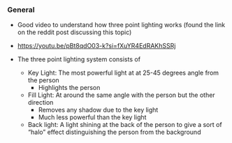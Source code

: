 ### General
- Good video to understand how three point lighting works (found the link on the reddit post discussing this topic)
- https://youtu.be/pBt8qdO03-k?si=fXuYR4EdRAKhSSRj

- The three point lighting system consists of
	- Key Light: The most powerful light at at 25-45 degrees angle from the person
		- Highlights the person
	- Fill Light: At around the same angle with the person but the other direction
		- Removes any shadow due to the key light
		- Much less powerful than the key light
	- Back light: A light shining at the back of the person to give a sort of “halo” effect distinguishing the person from the background